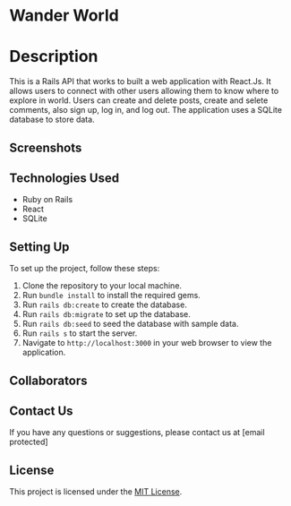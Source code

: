 # Wander World

# Description
This is a Rails API that works to built a web application with React.Js. It allows users to connect with other users allowing them to know where to explore in world. Users can create and delete posts, create and selete comments, also sign up, log in, and log out. The application uses a SQLite database to store data.

## Screenshots


## Technologies Used

- Ruby on Rails
- React
- SQLite

## Setting Up

To set up the project, follow these steps:

1. Clone the repository to your local machine.
2. Run `bundle install` to install the required gems.
3. Run `rails db:create` to create the database.
4. Run `rails db:migrate` to set up the database.
5. Run `rails db:seed` to seed the database with sample data.
6. Run `rails s` to start the server.
7. Navigate to `http://localhost:3000` in your web browser to view the application.

## Collaborators


## Contact Us

If you have any questions or suggestions, please contact us at [email protected]

## License

This project is licensed under the [MIT License](/LICENSE).
